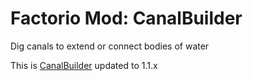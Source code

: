 # Factorio Mod: CanalBuilder
Dig canals to extend or connect bodies of water

This is [CanalBuilder](https://mods.factorio.com/mod/CanalBuilder) updated to 1.1.x
